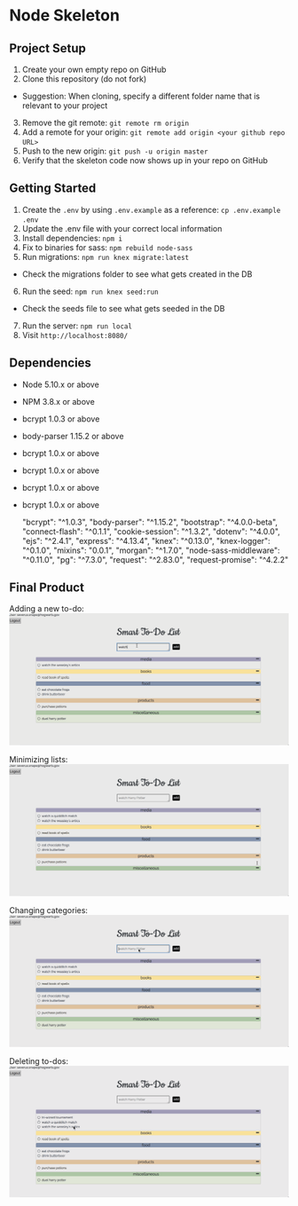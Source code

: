 # Node Skeleton

## Project Setup

1. Create your own empty repo on GitHub
2. Clone this repository (do not fork)
  - Suggestion: When cloning, specify a different folder name that is relevant to your project
3. Remove the git remote: `git remote rm origin`
4. Add a remote for your origin: `git remote add origin <your github repo URL>`
5. Push to the new origin: `git push -u origin master`
6. Verify that the skeleton code now shows up in your repo on GitHub

## Getting Started

1. Create the `.env` by using `.env.example` as a reference: `cp .env.example .env`
2. Update the .env file with your correct local information
3. Install dependencies: `npm i`
4. Fix to binaries for sass: `npm rebuild node-sass`
5. Run migrations: `npm run knex migrate:latest`
  - Check the migrations folder to see what gets created in the DB
6. Run the seed: `npm run knex seed:run`
  - Check the seeds file to see what gets seeded in the DB
7. Run the server: `npm run local`
8. Visit `http://localhost:8080/`

## Dependencies

- Node 5.10.x or above
- NPM 3.8.x or above
- bcrypt 1.0.3 or above
- body-parser 1.15.2 or above
- bcrypt 1.0.x or above
- bcrypt 1.0.x or above
- bcrypt 1.0.x or above
- bcrypt 1.0.x or above

    "bcrypt": "^1.0.3",
    "body-parser": "^1.15.2",
    "bootstrap": "^4.0.0-beta",
    "connect-flash": "^0.1.1",
    "cookie-session": "^1.3.2",
    "dotenv": "^4.0.0",
    "ejs": "^2.4.1",
    "express": "^4.13.4",
    "knex": "^0.13.0",
    "knex-logger": "^0.1.0",
    "mixins": "0.0.1",
    "morgan": "^1.7.0",
    "node-sass-middleware": "^0.11.0",
    "pg": "^7.3.0",
    "request": "^2.83.0",
    "request-promise": "^4.2.2"

## Final Product

Adding a new to-do:
![“Add New Todo”](https://github.com/tasha-urbancic/smart_todo_list/blob/master/docs/add-new-todo6.gif?raw=true)

Minimizing lists:
![“Minimize Lists”](https://github.com/tasha-urbancic/smart_todo_list/blob/master/docs/minimize-categories.gif?raw=true)

Changing categories:
![“Changing Categories”](https://github.com/tasha-urbancic/smart_todo_list/blob/master/docs/miscategorize-edit.gif?raw=true)

Deleting to-dos:
![“Deleting Todos”](https://github.com/tasha-urbancic/smart_todo_list/blob/master/docs/delete-todo.gif?raw=true)
